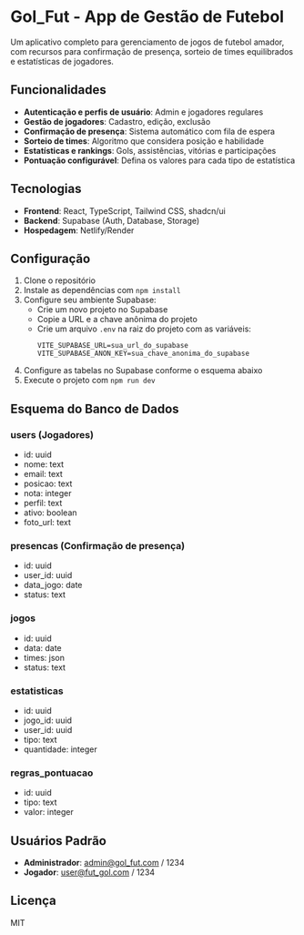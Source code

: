 # Gol_Fut - App de Gestão de Futebol

Um aplicativo completo para gerenciamento de jogos de futebol amador, com recursos para confirmação de presença, sorteio de times equilibrados e estatísticas de jogadores.

## Funcionalidades

- **Autenticação e perfis de usuário**: Admin e jogadores regulares
- **Gestão de jogadores**: Cadastro, edição, exclusão
- **Confirmação de presença**: Sistema automático com fila de espera
- **Sorteio de times**: Algoritmo que considera posição e habilidade
- **Estatísticas e rankings**: Gols, assistências, vitórias e participações
- **Pontuação configurável**: Defina os valores para cada tipo de estatística

## Tecnologias

- **Frontend**: React, TypeScript, Tailwind CSS, shadcn/ui
- **Backend**: Supabase (Auth, Database, Storage)
- **Hospedagem**: Netlify/Render

## Configuração

1. Clone o repositório
2. Instale as dependências com `npm install`
3. Configure seu ambiente Supabase:
   - Crie um novo projeto no Supabase
   - Copie a URL e a chave anônima do projeto
   - Crie um arquivo `.env` na raiz do projeto com as variáveis:
     ```
     VITE_SUPABASE_URL=sua_url_do_supabase
     VITE_SUPABASE_ANON_KEY=sua_chave_anonima_do_supabase
     ```
4. Configure as tabelas no Supabase conforme o esquema abaixo
5. Execute o projeto com `npm run dev`

## Esquema do Banco de Dados

### users (Jogadores)
- id: uuid
- nome: text
- email: text
- posicao: text
- nota: integer
- perfil: text
- ativo: boolean
- foto_url: text

### presencas (Confirmação de presença)
- id: uuid
- user_id: uuid
- data_jogo: date
- status: text

### jogos
- id: uuid
- data: date
- times: json
- status: text

### estatisticas
- id: uuid
- jogo_id: uuid
- user_id: uuid
- tipo: text
- quantidade: integer

### regras_pontuacao
- id: uuid
- tipo: text
- valor: integer

## Usuários Padrão

- **Administrador**: admin@gol_fut.com / 1234
- **Jogador**: user@fut_gol.com / 1234

## Licença

MIT